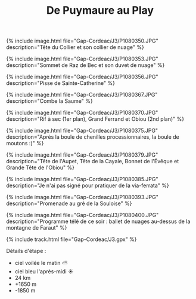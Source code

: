 ﻿---
title: "De Puymaure au Play"
permalink: /Gap-Cordeac/J3/
sidebar:
  nav: "gap_cordeac"
enable_tracks: true
---

{% include image.html file="Gap-Cordeac/J3/P1080350.JPG" description="Tête du Collier et son collier de nuage" %}

{% include image.html file="Gap-Cordeac/J3/P1080353.JPG" description="Sommet de Raz de Bec et son duvet de nuage" %}

{% include image.html file="Gap-Cordeac/J3/P1080356.JPG" description="Pisse de Sainte-Catherine" %}

{% include image.html file="Gap-Cordeac/J3/P1080367.JPG" description="Combe la Saume" %}

{% include image.html file="Gap-Cordeac/J3/P1080370.JPG" description="Rif à sec (1er plan), Grand Ferrand et Obiou (2nd plan)" %}

{% include image.html file="Gap-Cordeac/J3/P1080375.JPG" description="Après la boule de chenilles processionnaires, la boule de moutons :)" %}

{% include image.html file="Gap-Cordeac/J3/P1080379.JPG" description="Tête de l'Aupet, Tête de la Cayale, Bonnet de l'Évêque et Grande Tête de l'Obiou" %}

{% include image.html file="Gap-Cordeac/J3/P1080385.JPG" description="Je n'ai pas signé pour pratiquer de la via-ferrata" %}

{% include image.html file="Gap-Cordeac/J3/P1080393.JPG" description="Promenade au gré de la Souloise" %}

{% include image.html file="Gap-Cordeac/J3/P1080400.JPG" description="Programme télé de ce soir : ballet de nuages au-dessus de la montagne de Faraut" %}

{% include track.html file="Gap-Cordeac/J3.gpx" %}

Détails d'étape :
* ciel voilée le matin :partly_sunny:
* ciel bleu l'après-midi :sunny:
* 24 km
* +1650 m
* -1850 m
